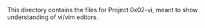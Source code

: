 This directory contains the files for Project 0x02-vi, meant to show understanding of vi/vim editors.